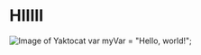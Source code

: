 # HIIIII
![Image of Yaktocat](https://octodex.github.com/images/yaktocat.png)
var myVar = "Hello, world!";
